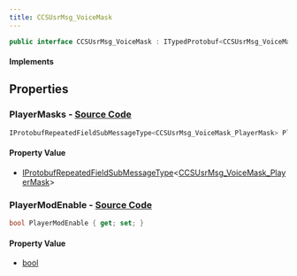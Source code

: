 ```yaml
---
title: CCSUsrMsg_VoiceMask
---
```


```csharp
public interface CCSUsrMsg_VoiceMask : ITypedProtobuf<CCSUsrMsg_VoiceMask>, INativeHandle, INetMessage<CCSUsrMsg_VoiceMask>, IDisposable
```

#### Implements

## Properties

### **PlayerMasks** - [Source Code](https://github.com/swiftly-solution/swiftlys2/blob/main/managed/src/SwiftlyS2.Generated/Protobufs/Interfaces/CCSUsrMsg_VoiceMask.cs#L18)

```csharp
IProtobufRepeatedFieldSubMessageType<CCSUsrMsg_VoiceMask_PlayerMask> PlayerMasks { get; }
```

#### Property Value

- [IProtobufRepeatedFieldSubMessageType](/docs/api/shared/netmessages/iprotobufrepeatedfieldsubmessagetype-1)<[CCSUsrMsg_VoiceMask_PlayerMask](/docs/api/shared/protobufdefinitions/ccsusrmsg_voicemask_playermask)>

### **PlayerModEnable** - [Source Code](https://github.com/swiftly-solution/swiftlys2/blob/main/managed/src/SwiftlyS2.Generated/Protobufs/Interfaces/CCSUsrMsg_VoiceMask.cs#L21)

```csharp
bool PlayerModEnable { get; set; }
```

#### Property Value

- [bool](https://learn.microsoft.com/dotnet/api/system.boolean)

